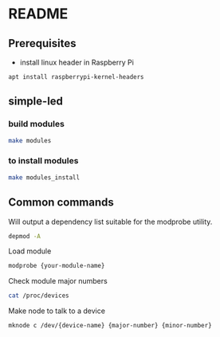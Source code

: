 # README

## Prerequisites

- install linux header in Raspberry Pi
```
apt install raspberrypi-kernel-headers
```

## simple-led

### build modules

```sh
make modules
```

### to install modules

```sh
make modules_install
```

## Common commands

Will output a dependency list suitable for the modprobe utility.

```sh
depmod -A
```

Load module
```sh
modprobe {your-module-name}
```

Check module major numbers
```sh
cat /proc/devices
```

Make node to talk to a device
```sh
mknode c /dev/{device-name} {major-number} {minor-number}
```
